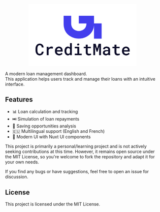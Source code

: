 <div align="center">
  <img src="/public/img/logo.png" alt="Credit Mate Logo" width="350">
</div>

A modern loan management dashboard.  
This application helps users track and manage their loans with an intuitive interface.

## Features

- 📊 Loan calculation and tracking
- ⏭️ Simulation of loan repayments
- 🐖 Saving opportunities analysis
- 🇪🇺 Multilingual support (English and French)
- 🎨 Modern UI with Nuxt UI components

This project is primarily a personal/learning project and is not actively seeking contributions at this time. 
However, it remains open source under the MIT License, so you're welcome to fork the repository and adapt it for your own needs.

If you find any bugs or have suggestions, feel free to open an issue for discussion.

## License

This project is licensed under the MIT License.
